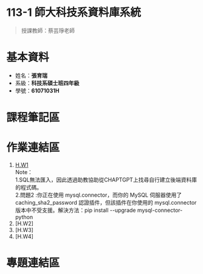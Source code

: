 # 113-1 師大科技系資料庫系統  
  > 授課教師：蔡芸琤老師
# 基本資料  
  * 姓名：**張育瑞**  
  * 系級：**科技系碩士班四年級**
  * 學號：**61071031H**
# 課程筆記區

# 作業連結區
  1.  [H.W1](https://github.com/TaroRay/DB/tree/main/HW1)  
Note：  
1.SQL無法匯入，因此透過助教協助從CHAPTGPT上找尋自行建立後端資料庫的程式碼。  
2.問題2 :你正在使用 mysql.connector，而你的 MySQL 伺服器使用了 caching_sha2_password 認證插件，但該插件在你使用的 mysql.connector 版本中不受支援。解決方法：pip install --upgrade mysql-connector-python
  3.  [H.W2] 
  4.  [H.W3]
  5.  [H.W4]
# 專題連結區
